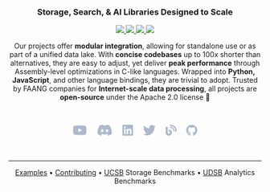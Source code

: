 <h3 align="center">
Storage, Search, & AI Libraries Designed to Scale
</h3>


<div align="center">

<a href="https://github.com/unum-cloud/ucall"> <img src="https://img.shields.io/github/stars/unum-cloud/ucall?style=social&label=UCall"/> </a>
<a href="https://github.com/unum-cloud/usearch"> <img src="https://img.shields.io/github/stars/unum-cloud/usearch?style=social&label=USearch"/> </a>
<a href="https://github.com/unum-cloud/uform"> <img src="https://img.shields.io/github/stars/unum-cloud/uform?style=social&label=UForm"/> </a>
<a href="https://github.com/unum-cloud/ustore"> <img src="https://img.shields.io/github/stars/unum-cloud/ustore?style=social&label=UStore"/> </a>

</div>

<div align="center">

Our projects offer <b>modular integration</b>, allowing for standalone use or as part of a unified data lake. With <b>concise codebases</b> up to 100x shorter than alternatives, they are easy to adjust, yet deliver <b>peak performance</b> through Assembly-level optimizations in C-like languages. Wrapped into <b>Python, JavaScript</b>, and other language bindings, they are trivial to adopt. Trusted by FAANG companies for <b>Internet-scale data processing</b>, all projects are <b>open-source</b> under the Apache 2.0 license 🤗
  
</div>

<br/>

<p align="center">
<a href="https://www.youtube.com/watch?v=ybWeUf_hC7o"><img height="25" src="https://github.com/unum-cloud/.github/raw/main/assets/youtube.svg" alt="Youtube"></a>
&nbsp;&nbsp;&nbsp;
<a href="https://discord.gg/4mxGrenbNt"><img height="25" src="https://github.com/unum-cloud/.github/raw/main/assets/discord.svg" alt="Discord"></a>
&nbsp;&nbsp;&nbsp;
<a href="https://www.linkedin.com/company/unum-cloud/"><img height="25" src="https://github.com/unum-cloud/.github/raw/main/assets/linkedin.svg" alt="LinkedIn"></a>
&nbsp;&nbsp;&nbsp;
<a href="https://twitter.com/unum_cloud"><img height="25" src="https://github.com/unum-cloud/.github/raw/main/assets/twitter.svg" alt="Twitter"></a>
&nbsp;&nbsp;&nbsp;
<a href="https://unum.cloud/blog"><img height="25" src="https://github.com/unum-cloud/.github/raw/main/assets/blog.svg" alt="Blog"></a>
&nbsp;&nbsp;&nbsp;
<a href="https://github.com/unum-cloud/ukv"><img height="25" src="https://github.com/unum-cloud/.github/raw/main/assets/github.svg" alt="GitHub"></a>
</p>

<br/>

<hr>

<div align="center">
<a href="https://github.com/unum-cloud/examples">Examples</a>
•
<a href="https://github.com/unum-cloud/awesome/blob/main/Workflow.md">Contributing</a>
•
<a href="https://github.com/unum-cloud/ucsb">UCSB</a> Storage Benchmarks
•
<a href="https://github.com/unum-cloud/udsb">UDSB</a> Analytics Benchmarks
</div>
